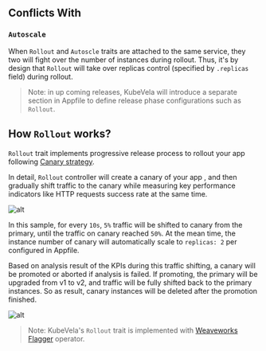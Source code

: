 ## Conflicts With

### `Autoscale`

When `Rollout` and `Autoscle` traits are attached to the same service, they two will fight over the number of instances during rollout. Thus, it's by design that `Rollout` will take over replicas control (specified by `.replicas` field) during rollout.

> Note: in up coming releases, KubeVela will introduce a separate section in Appfile to define release phase configurations such as `Rollout`.

## How `Rollout` works?

`Rollout` trait implements progressive release process to rollout your app following [Canary strategy](https://martinfowler.com/bliki/CanaryRelease.html).

In detail, `Rollout` controller will create a canary of your app , and then gradually shift traffic to the canary while measuring key performance indicators like HTTP requests success rate at the same time. 


![alt](../../../../../docs/en/resources/traffic-shifting-analysis.png)

In this sample, for every `10s`, `5%` traffic will be shifted to canary from the primary, until the traffic on canary reached `50%`. At the mean time, the instance number of canary will automatically scale to `replicas: 2` per configured in Appfile.


Based on analysis result of the KPIs during this traffic shifting, a canary will be promoted or aborted if analysis is failed. If promoting, the primary will be upgraded from v1 to v2, and traffic will be fully shifted back to the primary instances. So as result, canary instances will be deleted after the promotion finished.

![alt](../../../../../docs/en/resources/promotion.png)

> Note: KubeVela's `Rollout` trait is implemented with [Weaveworks Flagger](https://flagger.app/) operator.